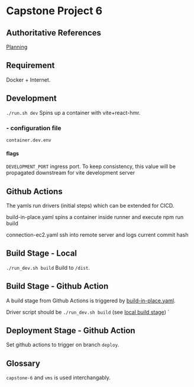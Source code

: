 # Capstone Project 6

## Authoritative References

[Planning](https://noellimx.atlassian.net/wiki/spaces/FPCAPSTONE/overview)

## Requirement

Docker + Internet.

## Development

`./run.sh dev` Spins up a container with vite+react-hmr.

### - configuration file

`container.dev.env`

#### flags

`DEVELOPMENT_PORT` ingress port. To keep consistency, this value will be propagated downstream for vite development server

## Github Actions

The yamls run drivers (initial steps) which can be extended for CICD.

build-in-place.yaml spins a container inside runner and execute npm run build

connection-ec2.yaml ssh into remote server and logs current commit hash

## Build Stage - Local

`./run_dev.sh build` Build to `/dist`.

## Build Stage - Github Action

A build stage from Github Actions is triggered by [build-in-place.yaml](./.github/workflows/build-in-place.yaml).

Driver script should be `./run_dev.sh build` (see [local build stage](#build-stage---local))
`

## Deployment Stage - Github Action

Set github actions to trigger on branch `deploy`.

## Glossary

`capstone-6` and `vms` is used interchangably.
